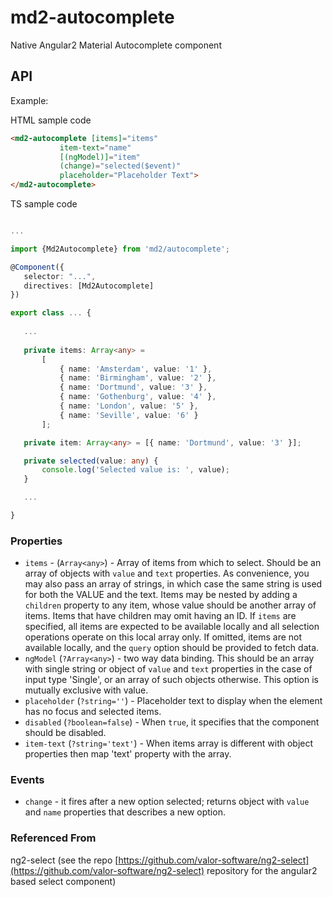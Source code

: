 # md2-autocomplete

Native Angular2 Material Autocomplete component

## API

Example:
 
HTML sample code
 ```html
<md2-autocomplete [items]="items"
            item-text="name"
            [(ngModel)]="item"
            (change)="selected($event)"
            placeholder="Placeholder Text">
</md2-autocomplete>
 ```

TS sample code
 ```ts

...

import {Md2Autocomplete} from 'md2/autocomplete';

@Component({
    selector: "...",
    directives: [Md2Autocomplete]
})

export class ... {
    
    ...
    
    private items: Array<any> =
        [
            { name: 'Amsterdam', value: '1' },
            { name: 'Birmingham', value: '2' },
            { name: 'Dortmund', value: '3' },
            { name: 'Gothenburg', value: '4' },
            { name: 'London', value: '5' },
            { name: 'Seville', value: '6' }
        ];

    private item: Array<any> = [{ name: 'Dortmund', value: '3' }];

    private selected(value: any) {
        console.log('Selected value is: ', value);
    }

    ...

}
 ```

### Properties

  - `items` - (`Array<any>`) - Array of items from which to select. Should be an array of objects with `value` and `text` properties.
  As convenience, you may also pass an array of strings, in which case the same string is used for both the VALUE and the text.
  Items may be nested by adding a `children` property to any item, whose value should be another array of items. Items that have children may omit having an ID.
  If `items` are specified, all items are expected to be available locally and all selection operations operate on this local array only.
  If omitted, items are not available locally, and the `query` option should be provided to fetch data.
  - `ngModel` (`?Array<any>`) - two way data binding. This should be an array with single string or object of `value` and `text` properties in the case of input type 'Single',
  or an array of such objects otherwise. This option is mutually exclusive with value.
  - `placeholder` (`?string=''`) - Placeholder text to display when the element has no focus and selected items.
  - `disabled` (`?boolean=false`) - When `true`, it specifies that the component should be disabled.
  - `item-text` (`?string='text'`) - When items array is different with object properties then map 'text' property with the array.

### Events

  - `change` - it fires after a new option selected; returns object with `value` and `name` properties that describes a new option.


### Referenced From
ng2-select (see the repo [https://github.com/valor-software/ng2-select](https://github.com/valor-software/ng2-select) repository for the angular2 based select component)